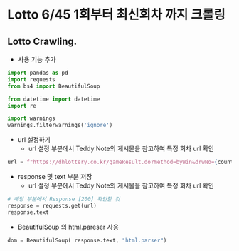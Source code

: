# Lotto 6/45 1회부터 최신회차 까지 크롤링 

## Lotto Crawling.

* 사용 기능 추가

```python
import pandas as pd 
import requests
from bs4 import BeautifulSoup

from datetime import datetime
import re

import warnings
warnings.filterwarnings('ignore')
```


* url 설정하기
    - url 설정 부분에서 Teddy Note의 게시물을 참고하여 특정 회차 url 확인 

```python 
url = f"https://dhlottery.co.kr/gameResult.do?method=byWin&drwNo={count}"
```


* response 및 text 부분 저장
    - url 설정 부분에서 Teddy Note의 게시물을 참고하여 특정 회차 url 확인 

```python 
# 해당 부분에서 Response [200] 확인할 것
response = requests.get(url)
response.text
```

* BeautifulSoup 의 html.pareser 사용

```python 
dom = BeautifulSoup( response.text, "html.parser")
```
